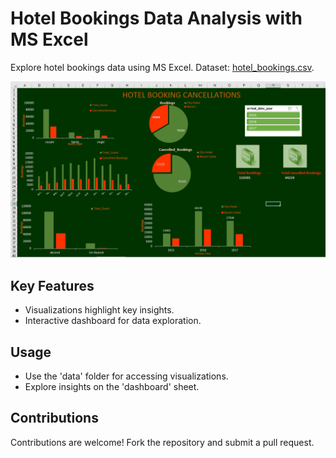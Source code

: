 # Hotel Bookings Data Analysis with MS Excel

Explore hotel bookings data using MS Excel. Dataset: [hotel_bookings.csv](https://github.com/Ayushi0214/Datasets/blob/main/hotel_bookings.csv).

<img src="https://github.com/mateenjameel/Hotel_Bookings_Data_Analysis/blob/main/Hotel_Bookings.PNG" alt="Hotel Bookings Dashboard">

## Key Features

- Visualizations highlight key insights.
- Interactive dashboard for data exploration.

## Usage

- Use the 'data' folder for accessing visualizations.
- Explore insights on the 'dashboard' sheet.

## Contributions

Contributions are welcome! Fork the repository and submit a pull request.
